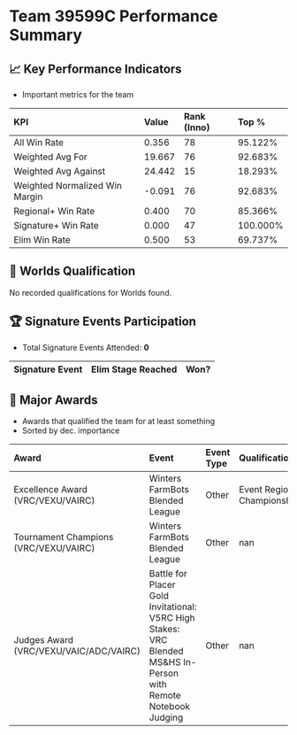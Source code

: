 # Team 39599C Performance Summary

## 📈 Key Performance Indicators
- Important metrics for the team

| KPI | Value | Rank (Inno) | Top % |
|:---|:-----|:----|:-----|
| All Win Rate | 0.356 | 78 | 95.122% |
| Weighted Avg For | 19.667 | 76 | 92.683% |
| Weighted Avg Against | 24.442 | 15 | 18.293% |
| Weighted Normalized Win Margin | -0.091 | 76 | 92.683% |
| Regional+ Win Rate | 0.400 | 70 | 85.366% |
| Signature+ Win Rate | 0.000 | 47 | 100.000% |
| Elim Win Rate | 0.500 | 53 | 69.737% |


## 🎯 Worlds Qualification
No recorded qualifications for Worlds found.

## 🏆 Signature Events Participation
- Total Signature Events Attended: **0**

| Signature Event | Elim Stage Reached | Won? |
|:----------------|:-------------------|:----|


## 🥇 Major Awards
- Awards that qualified the team for at least something
- Sorted by dec. importance

| Award | Event | Event Type | Qualification |
|:------|:------|:-----------|:--------------|
| Excellence Award (VRC/VEXU/VAIRC) | Winters FarmBots Blended League | Other | Event Region Championship |
| Tournament Champions (VRC/VEXU/VAIRC) | Winters FarmBots Blended League | Other | nan |
| Judges Award (VRC/VEXU/VAIC/ADC/VAIRC) | Battle for Placer Gold Invitational: V5RC High Stakes: VRC Blended MS&HS In-Person with Remote Notebook Judging | Other | nan |

